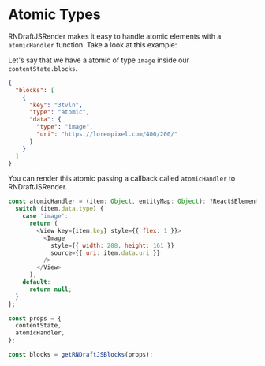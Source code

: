 # Atomic Types

RNDraftJSRender makes it easy to handle atomic elements with a `atomicHandler` function. Take a look at this example:

Let's say that we have a atomic of type `image` inside our `contentState.blocks`.

```json
{
  "blocks": [
    {
      "key": "3tvln",
      "type": "atomic",
      "data": {
        "type": "image",
        "uri": "https://lorempixel.com/400/200/"
      }
    }
  ]
}
```

You can render this atomic passing a callback called `atomicHandler` to RNDraftJSRender.

```js
const atomicHandler = (item: Object, entityMap: Object): ?React$Element<*> => {
  switch (item.data.type) {
    case 'image':
      return (
        <View key={item.key} style={{ flex: 1 }}>
          <Image
            style={{ width: 288, height: 161 }}
            source={{ uri: item.data.uri }}
          />
        </View>
      );
    default:
      return null;
  }
};

const props = {
  contentState,
  atomicHandler,
};

const blocks = getRNDraftJSBlocks(props);
```
